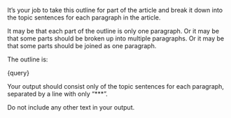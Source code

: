 It’s your job to take this outline for part of the article and break it down into the topic sentences for each paragraph in the article.

It may be that each part of the outline is only one paragraph. Or it may be that some parts should be broken up into multiple paragraphs. Or it may be that some parts should be joined as one paragraph.

The outline is:

{query}

Your output should consist only of the topic sentences for each paragraph, separated by a line with only “***”.

Do not include any other text in your output.
